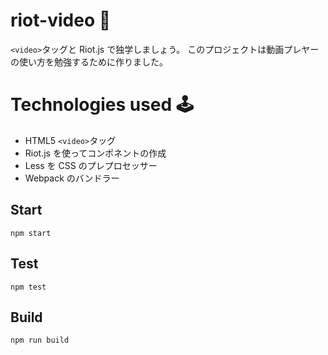# riot-video 🎥

`<video>`タッグと Riot.js で独学しましょう。
このプロジェクトは動画プレヤーの使い方を勉強するために作りました。

# Technologies used 🕹

- HTML5 `<video>`タッグ
- Riot.js を使ってコンポネントの作成
- Less を CSS のプレプロセッサー
- Webpack のバンドラー

## Start

```
npm start
```

## Test

```
npm test
```

## Build

```
npm run build
```
